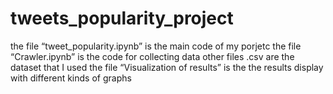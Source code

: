 # tweets_popularity_project
the file “tweet_popularity.ipynb” is the main code of my porjetc
the file “Crawler.ipynb” is the code for collecting data
other files .csv are the dataset that I used
the file “Visualization of results” is the the results display with different kinds of graphs
